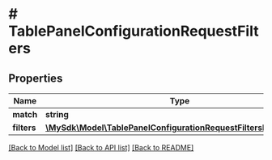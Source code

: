 # # TablePanelConfigurationRequestFilters

## Properties

Name | Type | Description | Notes
------------ | ------------- | ------------- | -------------
**match** | **string** |  |
**filters** | [**\MySdk\Model\TablePanelConfigurationRequestFiltersFiltersInner[]**](TablePanelConfigurationRequestFiltersFiltersInner.md) |  | [optional]

[[Back to Model list]](../../README.md#models) [[Back to API list]](../../README.md#endpoints) [[Back to README]](../../README.md)
